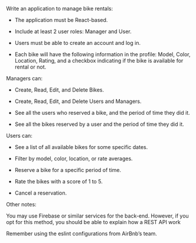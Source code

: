 Write an application to manage bike rentals:

- The application must be React-based.

- Include at least 2 user roles: Manager and User.

- Users must be able to create an account and log in.

- Each bike will have the following information in the profile: Model, Color, Location, Rating, and a checkbox indicating if the bike is available for rental or not.

Managers can:

- Create, Read, Edit, and Delete Bikes.

- Create, Read, Edit, and Delete Users and Managers.

- See all the users who reserved a bike, and the period of time they did it.

- See all the bikes reserved by a user and the period of time they did it.

Users can:

- See a list of all available bikes for some specific dates.

- Filter by model, color, location, or rate averages.

- Reserve a bike for a specific period of time.

- Rate the bikes with a score of 1 to 5.

- Cancel a reservation.

Other notes:

You may use Firebase or similar services for the back-end. However, if you opt for this method, you should be able to explain how a REST API work

Remember using the eslint configurations from AirBnb’s team.
